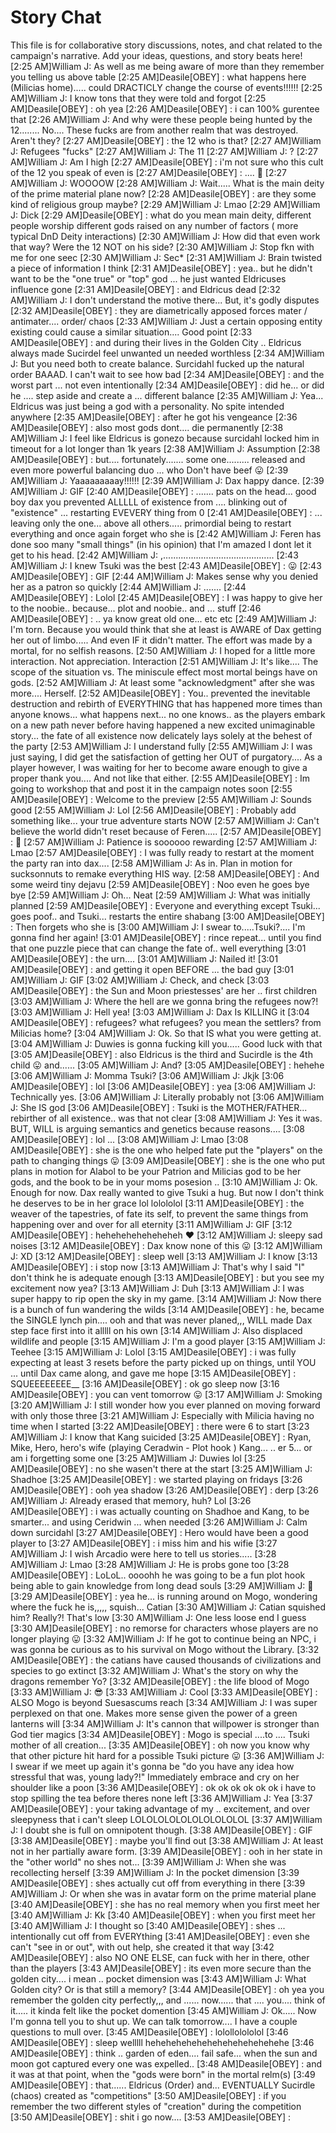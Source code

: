 # Story Chat

This file is for collaborative story discussions, notes, and chat related to the campaign's narrative. Add your ideas, questions, and story beats here!
[2:25 AM]William J: As well as me being aware of more than they remember you telling us above table
[2:25 AM]Deasile[OBEY]
: what happens here (Milicias home)..... could DRACTICLY change the course of events!!!!!!
[2:25 AM]William J: I know tons that they were told and forgot
[2:25 AM]Deasile[OBEY]
: oh yea
[2:26 AM]Deasile[OBEY]
: i can 100% gurentee that
[2:26 AM]William J: And why were these people being hunted by the 12........ No.... These fucks are from another realm that was destroyed. Aren't they?
[2:27 AM]Deasile[OBEY]
: the 12 who is that?
[2:27 AM]William J: Refugees "fucks"
[2:27 AM]William J: The 11
[2:27 AM]William J: ?
[2:27 AM]William J: Am I high
[2:27 AM]Deasile[OBEY]
: i'm not sure who this cult of the 12 you speak of even is
[2:27 AM]Deasile[OBEY]
: .... 🙂
[2:27 AM]William J: WOOOOW
[2:28 AM]William J: Wait..... What is the main deity of the prime material plane now?
[2:28 AM]Deasile[OBEY]
: are they some kind of religious group maybe?
[2:29 AM]William J: Lmao
[2:29 AM]William J: Dick
[2:29 AM]Deasile[OBEY]
: what do you mean main deity, different people worship different gods raised on any number of factors ( more typical DnD  Deity interactions) 
[2:30 AM]William J: How did that even work that way? Were the 12 NOT on his side?
[2:30 AM]William J: Stop fkn with me for one seec
[2:30 AM]William J: Sec*
[2:31 AM]William J: Brain twisted a piece of information I think
[2:31 AM]Deasile[OBEY]
: yea.. but he didn't want to be the "one true" or "top" god ... he just wanted Eldricuses influence gone
[2:31 AM]Deasile[OBEY]
: and Eldricus dead
[2:32 AM]William J: I don't understand the motive there... But, it's godly disputes
[2:32 AM]Deasile[OBEY]
: they are diametrically apposed forces  mater / antimater.... order/ chaos
[2:33 AM]William J: Just a certain opposing entity existing could cause a similar situation.... Good point
[2:33 AM]Deasile[OBEY]
: and during their lives in the Golden City .. Eldricus always made Sucirdel feel unwanted un needed worthless
[2:34 AM]William J: But you need both to create balance. Surcidahl fucked up the natural order BAAAD. I can't wait to see how bad
[2:34 AM]Deasile[OBEY]
: and the worst part ... not even intentionally
[2:34 AM]Deasile[OBEY]
: did he... or did he .... step aside and create a ... different balance
[2:35 AM]William J: Yea... Eldricus was just being a god with a personality. No spite intended anywhere
[2:35 AM]Deasile[OBEY]
: after he got his vengeance
[2:36 AM]Deasile[OBEY]
: also most gods dont.... die permanently 
[2:38 AM]William J: I feel like Eldricus is gonezo because surcidahl locked him in timeout for a lot longer than 1k years
[2:38 AM]William J: Assumption
[2:38 AM]Deasile[OBEY]
: but.... fortunately....... some one......... released and even more powerful balancing duo ... who Don't have beef 😛 
[2:39 AM]William J: Yaaaaaaaaay!!!!!!
[2:39 AM]William J: Dax happy dance.
[2:39 AM]William J:
GIF
[2:40 AM]Deasile[OBEY]
: ....... pats on the head... good boy dax you prevented ALLLLL of existence from .... blinking out of "existence" ... restarting EVEVERY thing from 0
[2:41 AM]Deasile[OBEY]
: ... leaving only the one... above all others..... primordial being to restart everything and once again forget who she is
[2:42 AM]William J: Feren has done soo many "small things"  (in his opinion) that I'm amazed I dont let it get to his head.
[2:42 AM]William J: ,............................................
[2:43 AM]William J: I knew Tsuki was the best
[2:43 AM]Deasile[OBEY]
: 😛
[2:43 AM]Deasile[OBEY]
:
GIF
[2:44 AM]William J: Makes sense why you denied her as a patron so quickly
[2:44 AM]William J: .......
[2:44 AM]Deasile[OBEY]
: Lolol
[2:45 AM]Deasile[OBEY]
: I was happy to give her to the noobie.. because... plot and noobie.. and ... stuff
[2:46 AM]Deasile[OBEY]
: .. ya know great old one... etc etc
[2:49 AM]William J: I'm torn. Because you would think that she at least is AWARE of Dax getting her out of limbo..... And even IF it didn't matter. The effort was made by a mortal, for no selfish reasons.
[2:50 AM]William J: I hoped for a little more interaction. Not appreciation. Interaction
[2:51 AM]William J: It's like.... The scope of the situation vs. The miniscule effect most mortal beings have on gods.
[2:52 AM]William J: At least some "acknowledgment" after she was more.... Herself.
[2:52 AM]Deasile[OBEY]
: You.. prevented the inevitable destruction and rebirth of EVERYTHING that has happened more times than anyone knows... what happens next... no one knows.. as the players embark on a new path never before having happened a new excited unimaginable story... the fate of all existence now delicately lays solely at the behest of the party 
[2:53 AM]William J: I understand fully
[2:55 AM]William J: I was just saying, I did get the satisfaction of getting her OUT of purgatory.... As a player however, I was waiting for her to become aware enough to give a proper thank you.... And not like that either.
[2:55 AM]Deasile[OBEY]
: Im going to workshop that and post it in the campaign notes soon
[2:55 AM]Deasile[OBEY]
: Welcome to the preview
[2:55 AM]William J: Sounds good
[2:55 AM]William J: Lol
[2:56 AM]Deasile[OBEY]
: Probably add something like... your true adventure starts NOW
[2:57 AM]William J: Can't believe the world didn't reset because of Feren.....
[2:57 AM]Deasile[OBEY]
: 🙂
[2:57 AM]William J: Patience is soooooo rewarding
[2:57 AM]William J: Lmao
[2:57 AM]Deasile[OBEY]
: I was fully ready to restart at the moment the party ran into dax....
[2:58 AM]William J: As in. Plan in motion for sucksonnuts  to remake everything HIS way.
[2:58 AM]Deasile[OBEY]
: And some weird tiny dejavu
[2:59 AM]Deasile[OBEY]
: Noo even he goes bye bye
[2:59 AM]William J: Oh... Neat
[2:59 AM]William J: What was initially planned
[2:59 AM]Deasile[OBEY]
: Everyone and everything except Tsuki... goes poof.. and Tsuki... restarts the entire shabang
[3:00 AM]Deasile[OBEY]
: Then forgets who she is
[3:00 AM]William J: I swear to.....Tsuki?.... I'm gonna find her again!
[3:01 AM]Deasile[OBEY]
: rince repeat... until you find that one puzzle piece that can change the fate of.. well everything
[3:01 AM]Deasile[OBEY]
: the urn....
[3:01 AM]William J: Nailed it!
[3:01 AM]Deasile[OBEY]
: and getting it open BEFORE ... the bad guy
[3:01 AM]William J:
GIF
[3:02 AM]William J: Check, and check
[3:03 AM]Deasile[OBEY]
: the Sun and Moon priestesses' are her .. first children
[3:03 AM]William J: Where the hell are we gonna bring the refugees now?!
[3:03 AM]William J: Hell yea!
[3:03 AM]William J: Dax Is KILLING it
[3:04 AM]Deasile[OBEY]
: refugees? what refugees? you mean the settlers? from Milicias home? 
[3:04 AM]William J: Ok. So that IS what you were getting at.
[3:04 AM]William J: Duwies is gonna fucking kill you..... Good luck with that
[3:05 AM]Deasile[OBEY]
: also Eldricus is the third and Sucirdle is the 4th child 😛 and...... 
[3:05 AM]William J: And?
[3:05 AM]Deasile[OBEY]
: hehehe
[3:06 AM]William J: Momma Tsuki?
[3:06 AM]William J: Jkjk
[3:06 AM]Deasile[OBEY]
: lol
[3:06 AM]Deasile[OBEY]
: yea
[3:06 AM]William J: Technically yes.
[3:06 AM]William J: Literally probably not
[3:06 AM]William J: She IS god
[3:06 AM]Deasile[OBEY]
: Tsuki is the MOTHER/FATHER... rebirther of all existence.. was that not clear
[3:08 AM]William J: Yes it was. BUT, WILL is arguing semantics and genetics because reasons....
[3:08 AM]Deasile[OBEY]
: lol ...
[3:08 AM]William J: Lmao
[3:08 AM]Deasile[OBEY]
: she is the one who helped fate put the "players" on the path to changing things 😛
[3:09 AM]Deasile[OBEY]
: she is the one who put plans in motion for Alabol to be your Patrion and Milicias god to be her gods, and the book to be in your moms posesion ..
[3:10 AM]William J: Ok. Enough for now. Dax really wanted to give Tsuki a hug. But now I don't think he deserves to be in her grace lol lolololol
[3:11 AM]Deasile[OBEY]
: the weaver of the tapestries, of fate its self, to prevent the same things from happening over and over for all eternity 
[3:11 AM]William J:
GIF
[3:12 AM]Deasile[OBEY]
: heheheheheheheheh 
❤️
[3:12 AM]William J: sleepy sad noises
[3:12 AM]Deasile[OBEY]
: Dax know none of this 😛
[3:12 AM]William J: XD
[3:12 AM]Deasile[OBEY]
: sleep well
[3:13 AM]William J: I know
[3:13 AM]Deasile[OBEY]
: i stop now
[3:13 AM]William J: That's why I said "I" don't think he is adequate enough
[3:13 AM]Deasile[OBEY]
: but you see my excitement now yea?
[3:13 AM]William J: Duh
[3:13 AM]William J: I was super happy to rip open the sky in my game.
[3:14 AM]William J: Now there is a bunch of fun wandering the wilds
[3:14 AM]Deasile[OBEY]
: he, became the SINGLE lynch pin.... ooh and that was never planed,,, WILL made Dax step face first into it alllll on his own
[3:14 AM]William J: Also displaced wildlife and people
[3:15 AM]William J: I'm a good player
[3:15 AM]William J: Teehee
[3:15 AM]William J: Lolol
[3:15 AM]Deasile[OBEY]
: i was fully expecting at least 3 resets before the party picked up on things, until YOU ... until Dax came along, and gave me hope 
[3:15 AM]Deasile[OBEY]
: SQUEEEEEEEE__
[3:16 AM]Deasile[OBEY]
: ok go sleep now
[3:16 AM]Deasile[OBEY]
: you can vent tomorrow 😛
[3:17 AM]William J: Smoking
[3:20 AM]William J: I still wonder how you ever planned on moving forward with only those three
[3:21 AM]William J: Especially with Milicia having no time when I started
[3:22 AM]Deasile[OBEY]
: there were 6 to start
[3:23 AM]William J: I know that Kang suicided
[3:25 AM]Deasile[OBEY]
: Ryan, Mike, Hero, hero's wife (playing Ceradwin - Plot hook )  Kang... .. er 5... or am i forgetting some one
[3:25 AM]William J: Duwies lol
[3:25 AM]Deasile[OBEY]
: no she wasen't there at the start
[3:25 AM]William J: Shadhoe
[3:25 AM]Deasile[OBEY]
: we started playing on fridays
[3:26 AM]Deasile[OBEY]
: ooh yea shadow
[3:26 AM]Deasile[OBEY]
: derp
[3:26 AM]William J: Already erased that memory, huh? Lol
[3:26 AM]Deasile[OBEY]
: i was actually counting on Shadhoe and Kang, to be smarter... and using Ceridwin ... when needed
[3:26 AM]William J: Calm down surcidahl
[3:27 AM]Deasile[OBEY]
: Hero would have been a good player to
[3:27 AM]Deasile[OBEY]
: i miss him and his wifie
[3:27 AM]William J: I wish Arcadio were here to tell us stories.....
[3:28 AM]William J: Lmao
[3:28 AM]William J: He is probs gone too
[3:28 AM]Deasile[OBEY]
: LoLoL.. oooohh he was going to be a fun plot hook being able to gain knowledge from long dead souls
[3:29 AM]William J: 🤬
[3:29 AM]Deasile[OBEY]
: yea he... is running around on Mogo, wondering where the fuck he is,,,,, squish... Catian 
[3:30 AM]William J: Catian squished him? Really?! That's low
[3:30 AM]William J: One less loose end I guess
[3:30 AM]Deasile[OBEY]
: no remorse for characters whose  players are no longer playing 😛 
[3:32 AM]William J: If he got to continue being an NPC, i was gonna be curious as to his survival on Mogo without the Library.
[3:32 AM]Deasile[OBEY]
: the catians have caused thousands of civilizations and species to go extinct
[3:32 AM]William J: What's the story on why the dragons remember Yo?
[3:32 AM]Deasile[OBEY]
: the life blood of Mogo
[3:33 AM]William J: 😎
[3:33 AM]William J: Cool
[3:33 AM]Deasile[OBEY]
: ALSO Mogo is beyond Suesascums reach 
[3:34 AM]William J: I was super perplexed on that one. Makes more sense given the power of a green lanterns will
[3:34 AM]William J: It's cannon that willpower is stronger than God tier magics
[3:34 AM]Deasile[OBEY]
: Mogo is special ....to .... Tsuki mother of all creation...
[3:35 AM]Deasile[OBEY]
: oh now you know why that other picture hit hard for a possible Tsuki picture 😛 
[3:36 AM]William J: I swear if we meet up again it's gonna be "do you have any idea how stressful that was, young lady?!" Immediately embrace and cry on her shoulder like a poon
[3:36 AM]Deasile[OBEY]
: ok ok ok ok ok ok i have to stop spilling the tea before theres none left
[3:36 AM]William J: Yea
[3:37 AM]Deasile[OBEY]
: your taking advantage of my .. excitement, and over sleepyness that i can't sleep LOLOLOLOLOLOLOLOLOLOL
[3:37 AM]William J: I doubt she is full on omnipotent though.
[3:38 AM]Deasile[OBEY]
:
GIF
[3:38 AM]Deasile[OBEY]
: maybe you'll find out
[3:38 AM]William J: At least not in her partially aware form.
[3:39 AM]Deasile[OBEY]
: ooh in her state in the "other world" no shes not...
[3:39 AM]William J: When she was recollecting herself
[3:39 AM]William J: In the pocket dimension
[3:39 AM]Deasile[OBEY]
: shes actually cut off from everything in there
[3:39 AM]William J: Or when she was in avatar form on the prime material plane
[3:40 AM]Deasile[OBEY]
: she has no real memory when you first meet her
[3:40 AM]William J: Kk
[3:40 AM]Deasile[OBEY]
: when you first meet her 
[3:40 AM]William J: I thought so
[3:40 AM]Deasile[OBEY]
: shes ... intentionally cut off from EVERYthing
[3:41 AM]Deasile[OBEY]
: even she can't "see in or out", with out help, she created it that way 
[3:42 AM]Deasile[OBEY]
: also NO ONE ELSE, can fuck with her in there, other than the players
[3:43 AM]Deasile[OBEY]
: its even more secure than the golden city.... i mean .. pocket dimension was
[3:43 AM]William J: What Golden city? Or is that still a memory?
[3:44 AM]Deasile[OBEY]
: oh yea you remember the golden city perfectly,,, and ...... now...... that .... you.... think of it..... it kinda felt like the pocket domention
[3:45 AM]William J: Ok..... Now I'm gonna tell you to shut up. We can talk tomorrow.... I have a couple questions to mull over.
[3:45 AM]Deasile[OBEY]
: lolollolololol
[3:46 AM]Deasile[OBEY]
: sleep welllll hehehehehehehehehehehehehehe
[3:46 AM]Deasile[OBEY]
: think .. garden of eden.... fail safe... when the sun and moon got captured every one was expelled.. 
[3:48 AM]Deasile[OBEY]
: and it was at that point, when the "gods were born" in the mortal relm(s) 
[3:49 AM]Deasile[OBEY]
: that...... Eldricus (Order) and... EVENTUALLY Sucirdle (chaos) created as "competitions" 
[3:50 AM]Deasile[OBEY]
: if you remember the two different styles of "creation" during the competition
[3:50 AM]Deasile[OBEY]
: shit i go now....
[3:53 AM]Deasile[OBEY]
:
